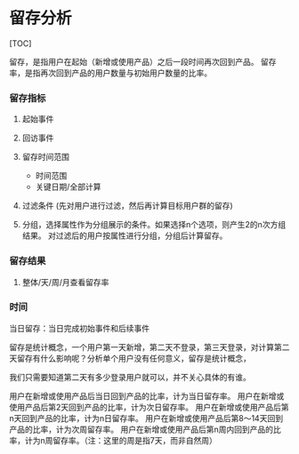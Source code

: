 # 留存分析



[TOC]



留存，是指用户在起始（新增或使用产品）之后一段时间再次回到产品。
留存率，是指再次回到产品的用户数量与初始用户数量的比率。



### 留存指标



1. 起始事件
2. 回访事件
3. 留存时间范围
   * 时间范围 
   * 关键日期/全部计算

4. 过滤条件 (先对用户进行过滤，然后再计算目标用户群的留存)

5. 分组，选择属性作为分组展示的条件。如果选择n个选项，则产生2的n次方组结果。 对过滤后的用户按属性进行分组，分组后计算留存。

   

### 留存结果



1. 整体/天/周/月查看留存率





### 时间



当日留存：当日完成初始事件和后续事件



留存是统计概念，一个用户第一天新增，第二天不登录，第三天登录，对计算第二天留存有什么影响呢？分析单个用户没有任何意义，留存是统计概念，

我们只需要知道第二天有多少登录用户就可以，并不关心具体的有谁。



用户在新增或使用产品后当日回到产品的比率，计为当日留存率。
用户在新增或使用产品后第2天回到产品的比率，计为次日留存率。
用户在新增或使用产品后第n天回到产品的比率，计为n日留存率。
用户在新增或使用产品后第8～14天回到产品的比率，计为次周留存率。
用户在新增或使用产品后第n周内回到产品的比率，计为n周留存率。（注：这里的周是指7天，而非自然周）




